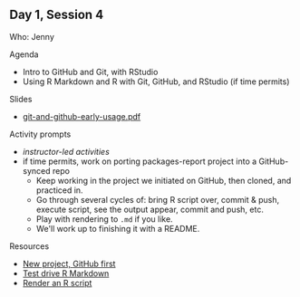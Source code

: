 ## Day 1, Session 4

Who: Jenny

Agenda

  * Intro to GitHub and Git, with RStudio
  * Using R Markdown and R with Git, GitHub, and RStudio (if time permits)
  
Slides

  * [git-and-github-early-usage.pdf](git-and-github-early-usage.pdf)
  
Activity prompts

  * *instructor-led activities*
  * if time permits, work on porting packages-report project into a GitHub-synced repo
    - Keep working in the project we initiated on GitHub, then cloned, and practiced in.
    - Go through several cycles of: bring R script over, commit & push, execute script, see the output appear, commit and push, etc.
    - Play with rendering to `.md` if you like.
    - We'll work up to finishing it with a README.
  
Resources

  * [New project, GitHub first](https://happygitwithr.com/new-github-first.html)
  * [Test drive R Markdown](https://happygitwithr.com/rmd-test-drive.html)
  * [Render an R script](https://happygitwithr.com/r-test-drive.html)
